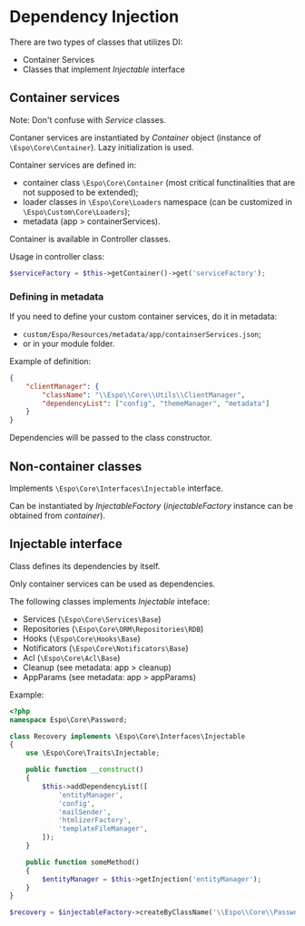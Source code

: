 # Dependency Injection

There are two types of classes that utilizes DI:

* Container Services
* Classes that implement *Injectable* interface

## Container services

Note: Don't confuse with *Service* classes.

Contaner services are instantiated by *Container* object (instance of `\Espo\Core\Container`). Lazy initialization is used.

Container services are defined in:

* container class `\Espo\Core\Container` (most critical functinalities that are not supposed to be extended);
* loader classes in `\Espo\Core\Loaders` namespace (can be customized in `\Espo\Custom\Core\Loaders`);
* metadata (app > containerServices).


Container is available in Controller classes.

Usage in controller class:

```php
$serviceFactory = $this->getContainer()->get('serviceFactory');
```

### Defining in metadata

If you need to define your custom container services, do it in metadata:

* `custom/Espo/Resources/metadata/app/containserServices.json`;
* or in your module folder.

Example of definition:

```json
{
    "clientManager": {
        "className": "\\Espo\\Core\\Utils\\ClientManager",
        "dependencyList": ["config", "themeManager", "metadata"]
    }
}
```

Dependencies will be passed to the class constructor.

## Non-container classes

Implements `\Espo\Core\Interfaces\Injectable` interface.

Can be instantiated by *InjectableFactory* (*injectableFactory* instance can be obtained from *container*).

## Injectable interface

Class defines its dependencies by itself.

Only container services can be used as dependencies.

The following classes implements *Injectable* inteface:

* Services (`\Espo\Core\Services\Base`)
* Repositories (`\Espo\Core\ORM\Repositories\RDB`)
* Hooks (`\Espo\Core\Hooks\Base`)
* Notificators (`\Espo\Core\Notificators\Base`)
* Acl (`\Espo\Core\Acl\Base`)
* Cleanup (see metadata: app > cleanup)
* AppParams (see metadata: app > appParams)


Example:

```php
<?php
namespace Espo\Core\Password;

class Recovery implements \Espo\Core\Interfaces\Injectable
{
    use \Espo\Core\Traits\Injectable;

    public function __construct()
    {
        $this->addDependencyList([
            'entityManager',
            'config',
            'mailSender',
            'htmlizerFactory',
            'templateFileManager',
        ]);
    }

    public function someMethod()
    {
        $entityManager = $this->getInjection('entityManager');
    }
}
```

```php
$recovery = $injectableFactory->createByClassName('\\Espo\\Core\\Password\\Recovery');
```
